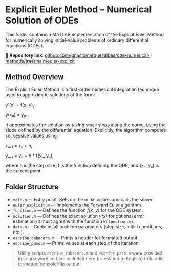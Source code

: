 # Explicit Euler Method – Numerical Solution of ODEs

This folder contains a MATLAB implementation of the Explicit Euler Method for numerically solving initial-value problems of ordinary differential equations (ODEs).

📁 **Repository link**: [github.com/ignaciomarquezalbes/ode-numerical-methods/tree/main/euler-explicit](https://github.com/ignaciomarquezalbes/ode-numerical-methods/tree/main/euler-explicit)

## Method Overview

The Explicit Euler Method is a first-order numerical integration technique used to approximate solutions of the form:

y'(x) = f(x, y),

y(x₀) = y₀.

It approximates the solution by taking small steps along the curve, using the slope defined by the differential equation. 
Explicitly, the algorithm computes successive values using:

xₙ₊₁ = xₙ + h,

yₙ₊₁ = yₙ + h * f(xₙ, yₙ),

where h is the step size, f is the function defining the ODE, and (xₙ, yₙ) is the current point. 

## Folder Structure

- `main.m` — Entry point. Sets up the initial values and calls the solver.
- `euler_explicit.m` — Implements the Forward Euler algorithm.
- `function.m` — Defines the function *f(x, y)* for the ODE system.
- `solution.m` — Defines the exact solution *y(x)* for optional error estimation (it must agree with the function in `function.m`).
- `data.m` — Contains all problem parameters (step size, initial conditions, etc.).
- `escribe_cabecera.m` — Prints a header for formatted output.
- `escribe_paso.m` — Prints values at each step of the iteration.

> Utility scripts `escribe_cabecera.m` and `escribe_paso.m` were provided in coursework and are included here (translated to English) to handle formatted console/file output.
